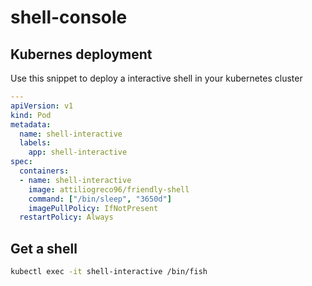 # shell-console

## Kubernes deployment
Use this snippet to deploy a interactive shell in your kubernetes cluster

```yaml
---
apiVersion: v1
kind: Pod
metadata:
  name: shell-interactive
  labels:
    app: shell-interactive
spec:
  containers:
  - name: shell-interactive
    image: attiliogreco96/friendly-shell
    command: ["/bin/sleep", "3650d"]
    imagePullPolicy: IfNotPresent
  restartPolicy: Always
```

## Get a shell

```bash
kubectl exec -it shell-interactive /bin/fish
```
